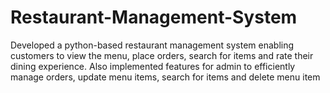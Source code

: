 # Restaurant-Management-System
Developed a python-based restaurant management system enabling  customers to view the menu, place orders, search for items and rate  their dining experience. Also implemented features for admin to  efficiently manage orders, update menu items, search for items and  delete menu item

